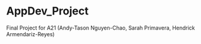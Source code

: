 # AppDev_Project
Final Project for A21 (Andy-Tason Nguyen-Chao, Sarah Primavera, Hendrick Armendariz-Reyes)
